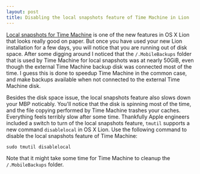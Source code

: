 ```yaml
---
layout: post
title: Disabling the local snapshots feature of Time Machine in Lion
---
```


[Local snapshots for Time Machine](http://www.apple.com/macosx/whats-new/features.html#timemachine) is one of the new features in OS X Lion that looks really good on paper. But once you have used your new Lion installation for a few days, you will notice that you are running out of disk space. After some digging around I noticed that the <code>/.MobileBackups</code> folder that is used by Time Machine for local snapshots was at nearly 50GiB, even though the external Time Machine backup disk was connected most of the time. I guess this is done to speedup Time Machine in the common case, and make backups available when not connected to the external Time Machine disk.

Besides the disk space issue, the local snapshots feature also slows down your MBP noticably. You'll notice that the disk is spinning most of the time, and the file copying performed by Time Machine trashes your caches. Everything feels terribly slow after some time. Thankfully Apple engineers included a switch to turn of the local snapshots feature, <code>tmutil</code> supports a new command <code>disablelocal</code> in OS X Lion. Use the following command to disable the local snapshots feature of Time Machine:

```
sudo tmutil disablelocal
```

Note that it might take some time for Time Machine to cleanup the <code>/.MobileBackups</code> folder.

